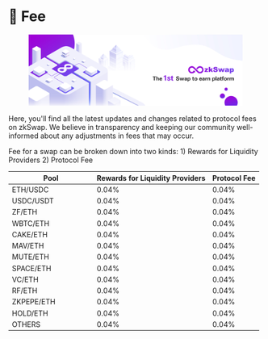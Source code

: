 # 🍣 Fee

<figure><img src="../.gitbook/assets/cover 5.jpg" alt=""><figcaption></figcaption></figure>

Here, you'll find all the latest updates and changes related to protocol fees on zkSwap. We believe in transparency and keeping our community well-informed about any adjustments in fees that may occur.

Fee for a swap can be broken down into two kinds: 1) Rewards for Liquidity Providers 2) Protocol Fee

<table><thead><tr><th width="154">Pool</th><th>Rewards for Liquidity Providers</th><th>Protocol Fee</th></tr></thead><tbody><tr><td>ETH/USDC</td><td>0.04%</td><td>0.04%</td></tr><tr><td>USDC/USDT</td><td>0.04%</td><td>0.04%</td></tr><tr><td>ZF/ETH</td><td>0.04%</td><td>0.04%</td></tr><tr><td>WBTC/ETH</td><td>0.04%</td><td>0.04%</td></tr><tr><td>CAKE/ETH</td><td>0.04%</td><td>0.04%</td></tr><tr><td>MAV/ETH</td><td>0.04%</td><td>0.04%</td></tr><tr><td>MUTE/ETH</td><td>0.04%</td><td>0.04%</td></tr><tr><td>SPACE/ETH</td><td>0.04%</td><td>0.04%</td></tr><tr><td>VC/ETH</td><td>0.04%</td><td>0.04%</td></tr><tr><td>RF/ETH</td><td>0.04%</td><td>0.04%</td></tr><tr><td>ZKPEPE/ETH</td><td>0.04%</td><td>0.04%</td></tr><tr><td>HOLD/ETH</td><td>0.04%</td><td>0.04%</td></tr><tr><td>OTHERS</td><td>0.04%</td><td>0.04%</td></tr></tbody></table>
